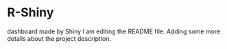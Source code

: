 # R-Shiny
dashboard made by Shiny
I am editing the README file. Adding some more details about the project description.
